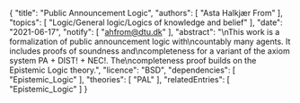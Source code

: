 {
    "title": "Public Announcement Logic",
    "authors": [
        "Asta Halkjær From"
    ],
    "topics": [
        "Logic/General logic/Logics of knowledge and belief"
    ],
    "date": "2021-06-17",
    "notify": [
        "ahfrom@dtu.dk"
    ],
    "abstract": "\nThis work is a formalization of public announcement logic with\ncountably many agents. It includes proofs of soundness and\ncompleteness for a variant of the axiom system PA + DIST! + NEC!. The\ncompleteness proof builds on the Epistemic Logic theory.",
    "licence": "BSD",
    "dependencies": [
        "Epistemic_Logic"
    ],
    "theories": [
        "PAL"
    ],
    "relatedEntries": [
        "Epistemic_Logic"
    ]
}